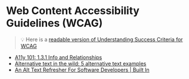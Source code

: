 # Web Content Accessibility Guidelines (WCAG)

> :bulb: Here is a [readable version of Understanding Success Criteria for WCAG](https://www.w3.org/WAI/WCAG22/Understanding/)


- [A11y 101: 1.3.1 Info and Relationships](https://tarnoff.info/2025/01/13/a11y-101-1-3-1-info-and-relationships/)
- [Alternative text in the wild: 5 alternative text examples](https://blog.pope.tech/2023/03/31/alternative-text-in-the-wild-5-alternative-text-examples/)
- [An Alt Text Refresher For Software Developers | Built In](https://builtin.com/software-engineering-perspectives/alt-text-for-developers)
